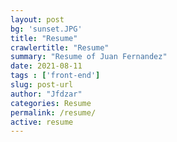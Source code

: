 ```yaml
---
layout: post
bg: 'sunset.JPG'
title: "Resume"
crawlertitle: "Resume"
summary: "Resume of Juan Fernandez"
date: 2021-08-11
tags : ['front-end']
slug: post-url
author: "Jfdzar"
categories: Resume
permalink: /resume/
active: resume
---
```


